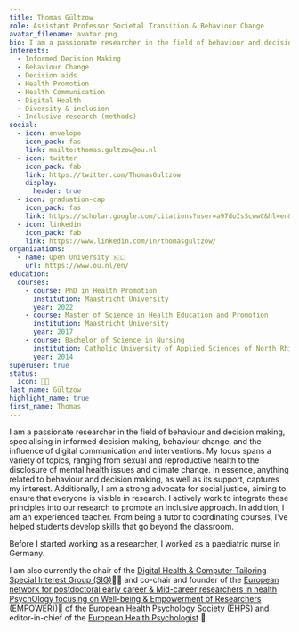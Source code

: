 ```yaml
---
title: Thomas Gültzow
role: Assistant Professor Societal Transition & Behaviour Change
avatar_filename: avatar.png
bio: I am a passionate researcher in the field of behaviour and decision making, specialising in informed decision making, behaviour change, and the influence of digital communication and interventions.
interests:
  - Informed Decision Making
  - Behaviour Change
  - Decision aids
  - Health Promotion
  - Health Communication
  - Digital Health
  - Diversity & inclusion
  - Inclusive research (methods)
social:
  - icon: envelope
    icon_pack: fas
    link: mailto:thomas.gultzow@ou.nl
  - icon: twitter
    icon_pack: fab
    link: https://twitter.com/ThomasGultzow
    display:
      header: true
  - icon: graduation-cap
    icon_pack: fas
    link: https://scholar.google.com/citations?user=a97doIsScwwC&hl=en&oi=ao
  - icon: linkedin
    icon_pack: fab
    link: https://www.linkedin.com/in/thomasgultzow/
organizations:
  - name: Open University 🇳🇱
    url: https://www.ou.nl/en/
education:
  courses:
    - course: PhD in Health Promotion
      institution: Maastricht University
      year: 2022
    - course: Master of Science in Health Education and Promotion
      institution: Maastricht University
      year: 2017
    - course: Bachelor of Science in Nursing
      institution: Catholic University of Applied Sciences of North Rhine-Westphalia
      year: 2014
superuser: true
status:
  icon: 👨‍💻
last_name: Gültzow
highlight_name: true
first_name: Thomas
---
```


I am a passionate researcher in the field of behaviour and decision making, specialising in informed decision making, behaviour change, and the influence of digital communication and interventions. My focus spans a variety of topics, ranging from sexual and reproductive health to the disclosure of mental health issues and climate change. In essence, anything related to behaviour and decision making, as well as its support, captures my interest. Additionally, I am a strong advocate for social justice, aiming to ensure that everyone is visible in research. I actively work to integrate these principles into our research to promote an inclusive approach. In addition, I am an experienced teacher. From being a tutor to coordinating courses, I've helped students develop skills that go beyond the classroom.

Before I started working as a researcher, I worked as a paediatric nurse in Germany.

I am also currently the chair of the [Digital Health & Computer-Tailoring Special Interest Group (SIG)](https://ehps.net/digital-health-and-computer-tailoring/)👨‍💻 and co-chair and founder of the [European network for postdoctoral early career & Mid-career researchers in health PsychOlogy focusing on Well-being & Empowerment of Researchers (EMPOWER)](https://ehps.net/about-empower/))💪 of the [European Health Psychology Society (EHPS)](https://ehps.net/) and editor-in-chief of the [European Health Psychologist](https://www.ehps.net/ehp/index.php/contents/index) 📰
